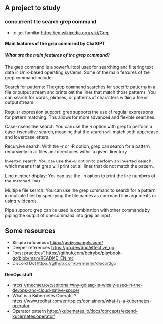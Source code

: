 ## A project to study
### concurrent file search grep command
- to get familiar https://en.wikipedia.org/wiki/Grep

#### Main features of the grep command by ChatGPT
##### What are the main features of the grep command?
The grep command is a powerful tool used for searching and filtering text data in Unix-based operating systems. Some of the main features of the grep command include:

Search for patterns: The grep command searches for specific patterns in a file or output stream and prints out the lines that match those patterns. You can search for words, phrases, or patterns of characters within a file or output stream.

Regular expression support: grep supports the use of regular expressions for pattern matching. This allows for more advanced and flexible searches.

Case-insensitive search: You can use the -i option with grep to perform a case-insensitive search, meaning that the search will match both uppercase and lowercase letters.

Recursive search: With the -r or -R option, grep can search for a pattern recursively in all files and directories within a given directory.

Inverted search: You can use the -v option to perform an inverted search, which means that grep will print out all lines that do not match the pattern.

Line number display: You can use the -n option to print the line numbers of the matched lines.

Multiple file search: You can use the grep command to search for a pattern in multiple files by specifying the file names as command line arguments or using wildcards.

Pipe support: grep can be used in combination with other commands by piping the output of one command into grep as input.

## Some resources
- Simple references https://gobyexample.com/
- Deeper references https://go.dev/doc/effective_go
- "best practices"  https://github.com/betrybe/playbook-go/blob/main/README_EN.md
- Discord Bot https://github.com/bwmarrin/discordgo

#### DevOps stuff
- https://thechief.io/c/editorial/why-golang-is-widely-used-in-the-devops-and-cloud-native-space/
- What is a Kubernetes Operator? https://www.redhat.com/en/topics/containers/what-is-a-kubernetes-operator
- Operator pattern https://kubernetes.io/docs/concepts/extend-kubernetes/operator/
